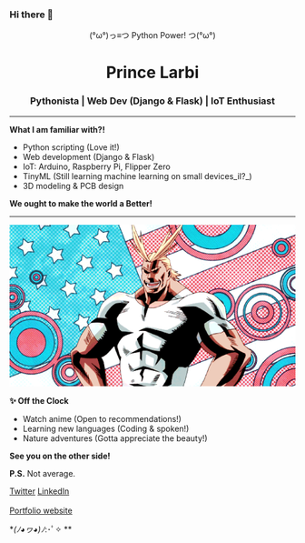 ### Hi there 👋
<center>(°ω°)っ≡つ  Python Power!  つ(°ω°)</center>

<center><h1>Prince Larbi</h1></center>
<center><h3>Pythonista | Web Dev (Django & Flask) | IoT Enthusiast</h3></center>

<hr>

<b>What I am familiar with?!</b>

* Python scripting (Love it!)
* Web development (Django & Flask)
* IoT: Arduino, Raspberry Pi, Flipper Zero
* TinyML (Still learning machine learning on small devices_iI?_)
* 3D modeling & PCB design

**We ought to make the world a Better!**
<hr>
<img src="all might.gif">

  
**✨ Off the Clock**

* Watch anime (Open to recommendations!)
* Learning new languages (Coding & spoken!)
* Nature adventures (Gotta appreciate the beauty!)

**See you on the other side!**

**P.S.** Not average. 

<a href="https://twitter.com/Pkwolffe">Twitter</a>
<a href="https://www.linkedin.com/in/prince-larbi-96b852266/">LinkedIn</a>
<br><br>
<a href="https://phidlarkson.github.io/Portfolio/">Portfolio website</a>



**(ﾉ◕ヮ◕)ﾉ*:･ﾟ✧ **


<!--
**PhidLarkson/PhidLarkson** is a ✨ _special_ ✨ repository because its `README.md` (this file) appears on your GitHub profile.

Here are some ideas to get you started:

- 🔭 I’m currently working on ...
- 🌱 I’m currently learning ...
- 👯 I’m looking to collaborate on ...
- 🤔 I’m looking for help with ...
- 💬 Ask me about ...
- 📫 How to reach me: ...
- 😄 Pronouns: ...
- ⚡ Fun fact: ...
-->
